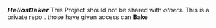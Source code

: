 𝙃𝙚𝙡𝙞𝙤𝙨𝘽𝙖𝙠𝙚𝙧 This Project should not be shared with *others*. This is a private repo . those have given access can **Bake**

